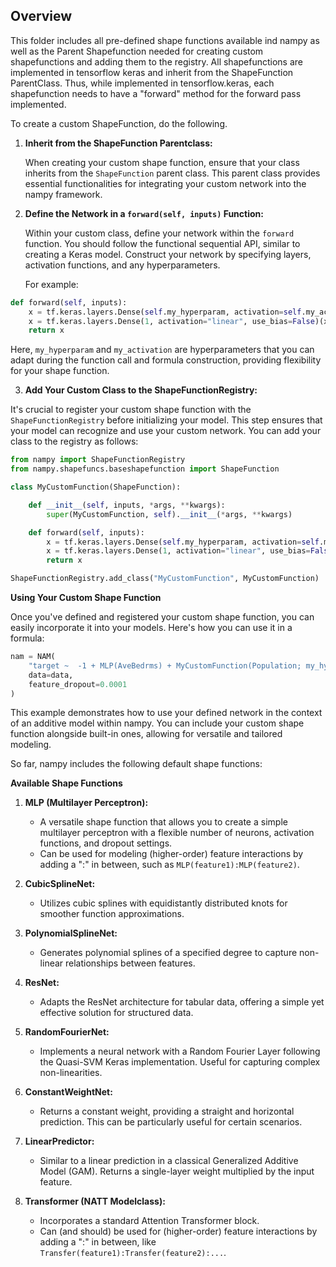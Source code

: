 ## Overview

This folder includes all pre-defined shape functions available ind nampy as well as the Parent Shapefunction needed for creating custom shapefunctions and adding them to the registry. 
All shapefunctions are implemented in tensorflow keras and inherit from the ShapeFunction ParentClass.
Thus, while implemented in tensorflow.keras, each shapefunction needs to have a "forward" method for the forward pass implemented.


To create a custom ShapeFunction, do the following.

1. **Inherit from the ShapeFunction Parentclass:**

   When creating your custom shape function, ensure that your class inherits from the `ShapeFunction` parent class. This parent class provides essential functionalities for integrating your custom network into the nampy framework.

2. **Define the Network in a `forward(self, inputs)` Function:**

   Within your custom class, define your network within the `forward` function. You should follow the functional sequential API, similar to creating a Keras model. Construct your network by specifying layers, activation functions, and any hyperparameters.

   For example:


```python
def forward(self, inputs):
    x = tf.keras.layers.Dense(self.my_hyperparam, activation=self.my_activation)(inputs)
    x = tf.keras.layers.Dense(1, activation="linear", use_bias=False)(x)
    return x
```

   Here, `my_hyperparam` and `my_activation` are hyperparameters that you can adapt during the function call and formula construction, providing flexibility for your shape function.


3. **Add Your Custom Class to the ShapeFunctionRegistry:**

It's crucial to register your custom shape function with the `ShapeFunctionRegistry` before initializing your model. This step ensures that your model can recognize and use your custom network. You can add your class to the registry as follows:


```python
from nampy import ShapeFunctionRegistry
from nampy.shapefuncs.baseshapefunction import ShapeFunction

class MyCustomFunction(ShapeFunction):

    def __init__(self, inputs, *args, **kwargs):
        super(MyCustomFunction, self).__init__(*args, **kwargs)

    def forward(self, inputs):
        x = tf.keras.layers.Dense(self.my_hyperparam, activation=self.my_activation)(inputs)
        x = tf.keras.layers.Dense(1, activation="linear", use_bias=False)(x)
        return x

ShapeFunctionRegistry.add_class("MyCustomFunction", MyCustomFunction)
```

**Using Your Custom Shape Function**

Once you've defined and registered your custom shape function, you can easily incorporate it into your models. Here's how you can use it in a formula:

```python
nam = NAM(
    "target ~  -1 + MLP(AveBedrms) + MyCustomFunction(Population; my_hyperparam=10; my_activation='tanh')", 
    data=data, 
    feature_dropout=0.0001
)
```

This example demonstrates how to use your defined network in the context of an additive model within nampy. You can include your custom shape function alongside built-in ones, allowing for versatile and tailored modeling.





So far, nampy includes the following default shape functions:

**Available Shape Functions**

1. **MLP (Multilayer Perceptron):**
    - A versatile shape function that allows you to create a simple multilayer perceptron with a flexible number of neurons, activation functions, and dropout settings.
    - Can be used for modeling (higher-order) feature interactions by adding a ":" in between, such as `MLP(feature1):MLP(feature2)`.

2. **CubicSplineNet:**
    - Utilizes cubic splines with equidistantly distributed knots for smoother function approximations.

3. **PolynomialSplineNet:**
    - Generates polynomial splines of a specified degree to capture non-linear relationships between features.

4. **ResNet:**
    - Adapts the ResNet architecture for tabular data, offering a simple yet effective solution for structured data.

5. **RandomFourierNet:**
    - Implements a neural network with a Random Fourier Layer following the Quasi-SVM Keras implementation. Useful for capturing complex non-linearities.

6. **ConstantWeightNet:**
    - Returns a constant weight, providing a straight and horizontal prediction. This can be particularly useful for certain scenarios.

7. **LinearPredictor:**
    - Similar to a linear prediction in a classical Generalized Additive Model (GAM). Returns a single-layer weight multiplied by the input feature.

8. **Transformer (NATT Modelclass):**
    - Incorporates a standard Attention Transformer block.
    - Can (and should) be used for (higher-order) feature interactions by adding a ":" in between, like `Transfer(feature1):Transfer(feature2):...`.
